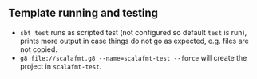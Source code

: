 Template running and testing
----------

- `sbt test` runs as scripted test (not configured so default `test` is run), prints more output in case things do not go as expected, e.g. files are not copied.
- `g8 file://scalafmt.g8 --name=scalafmt-test --force` will create the project in `scalafmt-test`.

